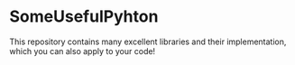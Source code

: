 # SomeUsefulPyhton
This repository contains many excellent libraries and their implementation, which you can also apply to your code!
